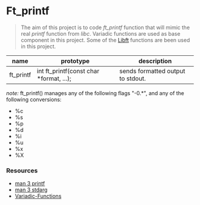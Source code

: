 # Ft_printf
> The aim of this project is to code _ft_printf_ function
that will mimic the real _printf_ function from _libc_. Variadic functions
are used as base component in this project. Some of the [Libft][4] functions are been used
in this project.

name|prototype|description
---|---|---
ft_printf|int ft_printf(const char *format, ...);|sends formatted output to stdout.

*note:* ft_printf() manages any of the following flags "-0.*", and any of the following conversions:<br/>
- %c
- %s
- %p
- %d
- %i
- %u
- %x
- %X


### Resources
- [man 3 printf][1]
- [man 3 stdarg][2]
- [Variadic-Functions][3]

[1]:(https://man7.org/linux/man-pages/man3/printf.3.html)
[2]:(https://man7.org/linux/man-pages/man3/stdarg.3.html)
[3]:(http://cs.petrsu.ru/~vadim/sp2011/libc/Variadic-Functions.html)
[4]:(https://github.com/FrenkenFlores/Libft)